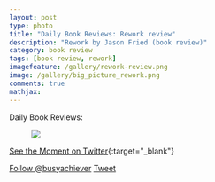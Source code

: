 ```yaml
---
layout: post
type: photo
title: "Daily Book Reviews: Rework review"
description: "Rework by Jason Fried (book review)"
category: book review
tags: [book review, rework]
imagefeature: /gallery/rework-review.png
image: /gallery/big_picture_rework.png
comments: true
mathjax: 
---
```

Daily Book Reviews:
<figure>
    <a href="{{ site.url }}/images/gallery/big_picture_rework.png"><img src="{{ site.url }}/images/gallery/big_picture_rework.png"></a>
</figure>

[See the Moment on Twitter](http://bit.ly/rework_twitter_moment "See the Moment on Twitter"){:target="_blank"}

<a href="https://twitter.com/busyachiever" class="twitter-follow-button" data-show-count="false">Follow @busyachiever</a><script async src="//platform.twitter.com/widgets.js" charset="utf-8"></script>
<a href="https://twitter.com/share" class="twitter-share-button" data-show-count="false">Tweet</a><script async src="//platform.twitter.com/widgets.js" charset="utf-8"></script>

<!--<a class="twitter-moment" href="https://twitter.com/i/moments/809706135062081536">Rework by Jason Fried</a> <script async src="//platform.twitter.com/widgets.js" charset="utf-8"></script>-->
